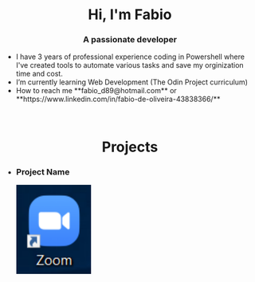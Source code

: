 <h1 align="center">Hi, I'm Fabio</h1>
<h3 align="center">A passionate developer</h3>

<ul>
  <li>I have 3 years of professional experience coding in Powershell where I've created tools to automate various tasks and save my orginization time and cost.</li>
  <li>I’m currently learning Web Development (The Odin Project curriculum)</li>
  <li>How to reach me **fabio_d89@hotmail.com** or **https://www.linkedin.com/in/fabio-de-oliveira-43838366/**</li>
</ul>
<br>

<h1 align="center">Projects</h1>

<ul style=list-style: "none">
  <li>
    <h3>Project Name</h3>
    <img src="https://github.com/fabiod89/fabiod89/blob/main/Capture.PNG" width=150px height=auto>
  </li>
</ul>
